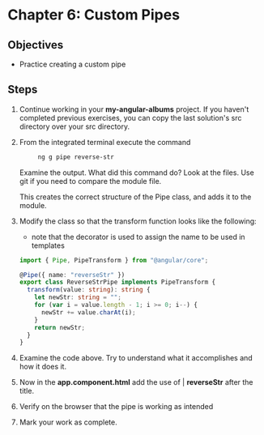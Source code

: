 # Chapter 6: Custom Pipes

## Objectives

- Practice creating a custom pipe

## Steps

1. Continue working in your **my-angular-albums** project. If you haven't completed previous exercises, you can copy the last solution's src directory over your src directory.

1. From the integrated terminal execute the command

   ```bash
        ng g pipe reverse-str
   ```

   Examine the output. What did this command do? Look at the files. Use git if you need to compare the module file.

   This creates the correct structure of the Pipe class, and adds it to the module.

1. Modify the class so that the transform function looks like the following:

   - note that the decorator is used to assign the name to be used in templates

   ```typescript
   import { Pipe, PipeTransform } from "@angular/core";

   @Pipe({ name: "reverseStr" })
   export class ReverseStrPipe implements PipeTransform {
     transform(value: string): string {
       let newStr: string = "";
       for (var i = value.length - 1; i >= 0; i--) {
         newStr += value.charAt(i);
       }
       return newStr;
     }
   }
   ```

1. Examine the code above. Try to understand what it accomplishes and how it does it.

1. Now in the **app.component.html** add the use of | **reverseStr** after the title.

1. Verify on the browser that the pipe is working as intended

1. Mark your work as complete.